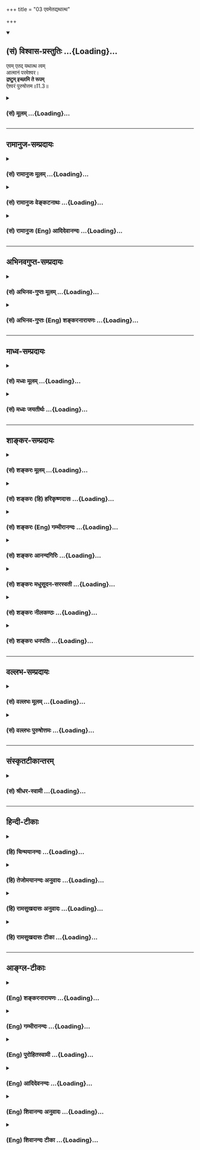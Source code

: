 +++
title = "03 एवमेतद्यथात्थ"

+++
<div class="js_include" newlevelforh1="2" title="(सं) विश्वास-प्रस्तुतिः" unfilled url="/mahAbhAratam/vyAsaH/shlokashaH/06-bhIShma-parva/03-bhagavad-gItA-parva/saMskRtam/vishvAsa-prastutiH/11_vishva-rUpa-darshana/03_evametadyathAttha.md">
<details open><summary><h2>(सं) विश्वास-प्रस्तुतिः ...{Loading}...</h2></summary>

एवम् एतद् यथात्थ त्वम्  
आत्मानं परमेश्वर।  
**द्रष्टुम् इच्छामि ते रूपम्**  
ऐश्वरं पुरुषोत्तम॥11.3॥
</details>
</div>
<div class="js_include collapsed" newlevelforh1="3" title="(सं) मूलम्" unfilled url="/mahAbhAratam/vyAsaH/shlokashaH/06-bhIShma-parva/03-bhagavad-gItA-parva/saMskRtam/mUlam/11_vishva-rUpa-darshana/03_evametadyathAttha.md">
<details><summary><h3>(सं) मूलम् ...{Loading}...</h3></summary>

एवमेतद्यथात्थ त्वमात्मानं परमेश्वर।  
द्रष्टुमिच्छामि ते रूपमैश्वरं पुरुषोत्तम।।11.3।।
</details>
</div>


_________________
## रामानुज-सम्प्रदायः
<div class="js_include collapsed" newlevelforh1="3" title="(सं) रामानुजः मूलम्" unfilled url="/mahAbhAratam/vyAsaH/shlokashaH/06-bhIShma-parva/03-bhagavad-gItA-parva/saMskRtam/rAmAnujaH/mUlam/11_vishva-rUpa-darshana/03_evametadyathAttha.md">
<details><summary><h3>(सं) रामानुजः मूलम् ...{Loading}...</h3></summary>

।।11.3।। हे **परमेश्वर एवम् एतद्** इति अवधृतं **यथा आत्थ त्वम् आत्मानं**
ब्रवीषि। **पुरुषोत्तम** आश्रितवात्सल्यजलधे तव **ऐश्वरं** त्वदसाधारणं
सर्वस्य प्रशासितृत्वे पालयितृत्वे स्रष्ट्टत्वे संहर्तृत्वे भर्तृत्वे
कल्याणगुणाकरत्वे परतरत्वे सकलेतरविसजातीयत्वे च अवस्थितं **रूपं
द्रष्टुम्** साक्षात्कर्तुम् **इच्छामि।**

</details>
</div>
<div class="js_include collapsed" newlevelforh1="3" title="(सं) रामानुजः वेङ्कटनाथः" unfilled url="/mahAbhAratam/vyAsaH/shlokashaH/06-bhIShma-parva/03-bhagavad-gItA-parva/saMskRtam/rAmAnujaH/venkaTanAthaH/11_vishva-rUpa-darshana/03_evametadyathAttha.md">
<details><summary><h3>(सं) रामानुजः वेङ्कटनाथः ...{Loading}...</h3></summary>

  
  
।।11.3।। परमेश्वर इत्यनेन वाक्यार्थविश्वासहेतुभूतं परमाप्तत्वादिकं
विवक्षितमित्यभिप्रायेणाह -- हे परमेश्वरेति। तद्व्यञ्जनाय
स्वसंवादमात्रार्थत्वव्युदासेन श्रुतप्रतिष्ठापनाय चाहएवमेतदित्यवधृतमिति।
आश्रितजने दोषदर्शिनः कापुरुषा इति ह्याहुः। अतोऽत्र दिदृक्षमाणे स्वस्मिन्
दोषानादररूपनिरतिशयपौरुषं पुरुषोत्तमशब्देन
विवक्षितमित्यभिप्रायेणआश्रितवात्सल्यैकजलध इत्युक्तम्। पुरु सनोतीति वा
व्युत्पत्तिरिहाभिप्रेताआविश्य बिभति \[15।17\] इति वक्ष्यमाणं वा
ज्ञापितम्। एवं परत्वसौलभ्ये समाख्याभ्यामुक्ते। ते इति निर्देशे
सत्यपिऐश्वरम् इति
वचनमीश्वरत्वस्वभावाभिव्यञ्जकत्वपरमित्यभिप्रायेणत्वदसाधारणमित्युक्तम्।
तस्यैव प्राक्प्रपञ्चितप्रक्रियया विवरणंसर्वस्येत्यादि। एवं
स्वभावविशिष्टो हीश्वरशब्दार्थ इति भावः। प्रशासितृत्वादौ रूपस्यावस्थानं
नाम तदनुरूपैर्गुणसन्नहनचेष्टितैस्तत्तदभिव्यञ्जकत्वम्। यद्वा
प्रशासितृत्वेऽवस्थानंयथार्हं केशवे वृत्तिमवशाः प्रतिपेदिरे
\[म.भा.2।68।11\] इति न्यायेन स्वदर्शनमात्रेण विपरीताध्यवसायं विनिवर्त्य
सम्यक्प्रवृत्तिहेतुत्वात्। कल्याणगुणाकरत्वेऽवस्थानं नाम
अवतारविग्रहवदज्ञत्वाद्यभिनयानर्हत्वम्। पालयितृत्वेऽवस्थानं तु
सत्त्वप्रर्वतनादिमुखेन। स्रष्ट्टत्वेऽवस्थानं स्वावयवेभ्यो
ब्रह्मरुद्रादीनां चातुर्वर्ण्यादीनां च प्रसूतेः। संहर्तृत्वेऽवस्थानं तु
वक्ष्यमाणग्रसनादिना। भर्तृत्वेऽवस्थितिस्तुतत्रैकस्थम् \[11।13\]
इत्यादिभिः स्फुटीभविष्यति। परत्वेन शङ्कितानां ब्रह्मरुद्रादीनां
स्वैकदेशेऽवस्थानस्यब्रह्माणमीशम् \[11।15\] इत्यादिना वक्ष्यमाणतया
परतरत्वेऽवस्थानं युक्तम्। सकलेतरविसजातीयत्व इति तूक्तसमस्तनिगमनम्
तत्फलितं वा परमेश्वरपुरुषोत्तमसम्बुध्यभिप्रेतकथनं वा। पश्य मे योगमैश्वरम्
इति गुह्यतमारम्भे स्वयमुक्तस्यापातप्रतीतार्थस्य
दर्शनप्रार्थनानुसारेणरूपमैश्वरम् इति। स्वरूपपरतया योजनायाम्ऐश्वरम्
इत्येकमौपचारिकम् इतरत्सर्वं मुख्यम्। स्वरूपानुबन्धेन तु विग्रहदिदृक्षा
गर्भिता। रूपशब्दः स्वरूपरूपादिसमस्तासाधारणाकारपरो वा। रूपं
प्रकारमित्यर्थः। द्रष्टुम् इत्युक्ते दर्शनसमानाकारेऽपि ज्ञाने
दर्शनशब्दप्रयोगात्तद्व्यवच्छेदार्थं चाक्षुषज्ञानमात्रपरत्वं च
व्यवच्छेत्तुंसाक्षात्कर्तुमित्युक्तम्।  
  

</details>
</div>
<div class="js_include collapsed" newlevelforh1="3" title="(सं) रामानुजः (Eng) आदिदेवानन्दः" unfilled url="/mahAbhAratam/vyAsaH/shlokashaH/06-bhIShma-parva/03-bhagavad-gItA-parva/saMskRtam/rAmAnujaH/english/AdidevAnandaH/11_vishva-rUpa-darshana/03_evametadyathAttha.md">
<details><summary><h3>(सं) रामानुजः (Eng) आदिदेवानन्दः ...{Loading}...</h3></summary>

11.3 O Supreme Lord, it is certain that it is even as you have described Yourself. O Supreme Person, O ocean of compassion for your dependants!
I, however, wish to see or wish to realise directly, Your Lordly form peculiar to you - the form as the sovereign, protector, creator,
destroyer, supporter of all, the mine of auspicious attributes, supreme and distinct from all other entities.

</details>
</div>


_________________
## अभिनवगुप्त-सम्प्रदायः
<div class="js_include collapsed" newlevelforh1="3" title="(सं) अभिनव-गुप्तः मूलम्" unfilled url="/mahAbhAratam/vyAsaH/shlokashaH/06-bhIShma-parva/03-bhagavad-gItA-parva/saMskRtam/abhinava-guptaH/mUlam/11_vishva-rUpa-darshana/03_evametadyathAttha.md">
<details><summary><h3>(सं) अभिनव-गुप्तः मूलम् ...{Loading}...</h3></summary>

।।11.3।। No commentary.  
  

</details>
</div>
<div class="js_include collapsed" newlevelforh1="3" title="(सं) अभिनव-गुप्तः (Eng) शङ्करनारायणः" unfilled url="/mahAbhAratam/vyAsaH/shlokashaH/06-bhIShma-parva/03-bhagavad-gItA-parva/saMskRtam/abhinava-guptaH/english/shankaranArAyaNaH/11_vishva-rUpa-darshana/03_evametadyathAttha.md">
<details><summary><h3>(सं) अभिनव-गुप्तः (Eng) शङ्करनारायणः ...{Loading}...</h3></summary>

11.3 Sri Abhinavagupta did not comment upon this sloka.

</details>
</div>


_________________
## माध्व-सम्प्रदायः
<div class="js_include collapsed" newlevelforh1="3" title="(सं) मध्वः मूलम्" unfilled url="/mahAbhAratam/vyAsaH/shlokashaH/06-bhIShma-parva/03-bhagavad-gItA-parva/saMskRtam/madhvaH/mUlam/11_vishva-rUpa-darshana/03_evametadyathAttha.md">
<details><summary><h3>(सं) मध्वः मूलम् ...{Loading}...</h3></summary>

।।11.3।। Sri Madhvacharya did not comment on this sloka.

</details>
</div>
<div class="js_include collapsed" newlevelforh1="3" title="(सं) मध्वः जयतीर्थः" unfilled url="/mahAbhAratam/vyAsaH/shlokashaH/06-bhIShma-parva/03-bhagavad-gItA-parva/saMskRtam/madhvaH/jayatIrthaH/11_vishva-rUpa-darshana/03_evametadyathAttha.md">
<details><summary><h3>(सं) मध्वः जयतीर्थः ...{Loading}...</h3></summary>

।।11.3।। Sri Jayatirtha did not comment on this sloka.

</details>
</div>


_________________
## शाङ्कर-सम्प्रदायः
<div class="js_include collapsed" newlevelforh1="3" title="(सं) शङ्करः मूलम्" unfilled url="/mahAbhAratam/vyAsaH/shlokashaH/06-bhIShma-parva/03-bhagavad-gItA-parva/saMskRtam/shankaraH/mUlam/11_vishva-rUpa-darshana/03_evametadyathAttha.md">
<details><summary><h3>(सं) शङ्करः मूलम् ...{Loading}...</h3></summary>

।।11.3।। --,**एवमेतत्** नान्यथा **यथा** येन प्रकारेण **आत्थ** कथयसि
**त्वम् आत्मानं परमेश्वर।** तथापि **द्रष्टुमिच्छामि** ते तव
ज्ञानैश्वर्यशक्तिबलवीर्यतेजोभिः संपन्नम् **ऐश्वरं** वैष्णवं **रूपं
पुरुषोत्तम**।।

</details>
</div>
<div class="js_include collapsed" newlevelforh1="3" title="(सं) शङ्करः (हि) हरिकृष्णदासः" unfilled url="/mahAbhAratam/vyAsaH/shlokashaH/06-bhIShma-parva/03-bhagavad-gItA-parva/saMskRtam/shankaraH/hindI/harikRShNadAsaH/11_vishva-rUpa-darshana/03_evametadyathAttha.md">
<details><summary><h3>(सं) शङ्करः (हि) हरिकृष्णदासः ...{Loading}...</h3></summary>

।।11.3।। हे परमेश्वर आप अपनेको जिस प्रकारसे बतलाते हैं; आप ठीक वैसे ही
हैं अन्यथा नहीं। तथापि हे पुरुषोत्तम ज्ञान; ऐश्वर्य; शक्ति; बल; वीर्य और
तेजसे युक्त आपके ऐश्वर्यमय वैष्णवरूपको मैं देखना चाहता हूँ।

</details>
</div>
<div class="js_include collapsed" newlevelforh1="3" title="(सं) शङ्करः (Eng) गम्भीरानन्दः" unfilled url="/mahAbhAratam/vyAsaH/shlokashaH/06-bhIShma-parva/03-bhagavad-gItA-parva/saMskRtam/shankaraH/english/gambhIrAnandaH/11_vishva-rUpa-darshana/03_evametadyathAttha.md">
<details><summary><h3>(सं) शङ्करः (Eng) गम्भीरानन्दः ...{Loading}...</h3></summary>

11.3 Parama-isvara, O supreme Lord; evam, so; etat, it is-not otherwise;
yatha, as; tvam, You; attha, speak; atmanam, about Yourself. Still,
purusottama, O supreme Person; iccahmi, I wish; drastum, to see; the
aisvaram, divine; rupam, form; te, of Yours, of Visnu, endowed with
Knowledge, Sovereignty, Power, Strength, Valour and Formidability.

</details>
</div>
<div class="js_include collapsed" newlevelforh1="3" title="(सं) शङ्करः आनन्दगिरिः" unfilled url="/mahAbhAratam/vyAsaH/shlokashaH/06-bhIShma-parva/03-bhagavad-gItA-parva/saMskRtam/shankaraH/AnandagiriH/11_vishva-rUpa-darshana/03_evametadyathAttha.md">
<details><summary><h3>(सं) शङ्करः आनन्दगिरिः ...{Loading}...</h3></summary>

।।11.3।। त्वदुक्तेऽर्थे विश्वासाभावान्न तस्य दिदृक्षा किंतु
कृतार्थीबुभूषयेत्याह -- **एवमेतदिति।** येन प्रकारेण सोपाधिकेन
निरुपाधिकेन चेत्यर्थः। यदि ममाप्तत्वं निश्चित्य मद्वाक्यं ते मानं तर्हि
किमिति मदुक्तं दिदृक्षते कृतार्थीबुभूषयेत्युक्तं मत्वाह -- **तथापीति।**
चतुर्भुजादिरूपनिवृत्त्यर्थमाह -- **ऐश्वरमिति।** तद्व्याचष्टे --
**ज्ञानेत्यादिना।**

</details>
</div>
<div class="js_include collapsed" newlevelforh1="3" title="(सं) शङ्करः मधुसूदन-सरस्वती" unfilled url="/mahAbhAratam/vyAsaH/shlokashaH/06-bhIShma-parva/03-bhagavad-gItA-parva/saMskRtam/shankaraH/madhusUdana-sarasvatI/11_vishva-rUpa-darshana/03_evametadyathAttha.md">
<details><summary><h3>(सं) शङ्करः मधुसूदन-सरस्वती ...{Loading}...</h3></summary>

।।11.3।। एवमेतदिति। हे परमेश्वर; यथा येन प्रकारेण सोपाधिकेन निरुपाधिकेन च
निरतिशयैश्वर्येणात्मानं त्वमात्थ कथयसि त्वं एवमेतन्नान्यथा। त्वद्वचसि
कुत्रापि ममाविश्वासशङ्का नास्त्येवेत्यर्थः। यद्यप्येवं तथापि
कृतार्थीबुभूषया द्रष्टुमिच्छामि ते तव रूपमैश्वरं
ज्ञानैश्वर्यशक्तिबलवीर्यतेजोभिः संपन्नमद्भुतम्। हे पुरुषोत्तमेति
संबोधनेन त्वद्वचस्यविश्वासो मम नास्ति दिदृक्षा च महती वर्तत इति
सर्वज्ञत्वात्त्वं जानासि सर्वान्तर्यामित्वाच्चेति सूचयति।

</details>
</div>
<div class="js_include collapsed" newlevelforh1="3" title="(सं) शङ्करः नीलकण्ठः" unfilled url="/mahAbhAratam/vyAsaH/shlokashaH/06-bhIShma-parva/03-bhagavad-gItA-parva/saMskRtam/shankaraH/nIlakaNThaH/11_vishva-rUpa-darshana/03_evametadyathAttha.md">
<details><summary><h3>(सं) शङ्करः नीलकण्ठः ...{Loading}...</h3></summary>

।।11.3।।**एवमिति।** यच्च त्वंविष्टभ्याहमिदं कृत्स्नमेकांशेन स्थितो जगत्
इति आत्मानं जगदाधारमात्थ तदपि इत्थमेव न ममात्रासंभावनास्ति। हे परमेश्वर;
ते तव रूपं ऐश्वरमीश्वरस्येदं विश्वात्मकं मायामयमित्यर्थः। हे पुरुषोत्तम
क्षराक्षरातीत; विश्वरूपं मायामयं; वास्तवं तु रूपं मायातीतमित्यैश्वरमिति
पुरुषोत्तमेति च पदाभ्यां लभ्यते। तथाच वक्ष्यतिमाया ह्येषा मया सृष्टा
यन्मां पश्यसि नारद। सर्वभूतगुणैर्युक्तं नैवं मां ज्ञातुमर्हसि इति। उक्तं
च शुद्धं रूपमभिप्रेत्यअव्यक्तोऽयमिन्त्योऽयम् इति।

</details>
</div>
<div class="js_include collapsed" newlevelforh1="3" title="(सं) शङ्करः धनपतिः" unfilled url="/mahAbhAratam/vyAsaH/shlokashaH/06-bhIShma-parva/03-bhagavad-gItA-parva/saMskRtam/shankaraH/dhanapatiH/11_vishva-rUpa-darshana/03_evametadyathAttha.md">
<details><summary><h3>(सं) शङ्करः धनपतिः ...{Loading}...</h3></summary>

।।11.3।। त्वदुक्तं सर्वं यथार्थमित्यभिनन्दन् अभीष्टमाविष्करोति -- एवमिति।
यथा येन प्रकारेणं त्वं कथयसि एतदेवमेव न ममासंभावनाविपरीतभावना वा
परमेश्वरे त्वयि वक्तरि असंभावनादेरसंभवादिति सूचयन्संबोधयति -- हे
परमेश्वररेति। यद्यप्येवं तथापि कृतार्थीबुभूषया ते रुपं द्रस्टुमिच्छामि।
निरुपाधिकदर्शनासंभवमभिप्रेत्य रुपं विशिनष्टि। ऐश्वरं
ऐश्वर्यशक्त्यादिसंपन्नम्। पुरुषोत्तमेतिसंबोधयन् वस्तुतः क्षराक्षरातीतस्य
तव क्षराक्षरात्मकमैश्वरं रुपमत्यद्भुत्मिति तद्दर्शने ममोत्कण्ठा महती
वर्तत इति ध्वनयति।

</details>
</div>


_________________
## वल्लभ-सम्प्रदायः
<div class="js_include collapsed" newlevelforh1="3" title="(सं) वल्लभः मूलम्" unfilled url="/mahAbhAratam/vyAsaH/shlokashaH/06-bhIShma-parva/03-bhagavad-gItA-parva/saMskRtam/vallabhaH/mUlam/11_vishva-rUpa-darshana/03_evametadyathAttha.md">
<details><summary><h3>(सं) वल्लभः मूलम् ...{Loading}...</h3></summary>

।।11.3।। एवमेतदिति। सत्यमेवैतत्; अत्राविश्वासो मम नास्तीति। परं
तादृश्यैश्वर्यं योगाख्यं यत्र तत्तवैश्वरं रूपं द्रष्टुमिच्छामि। हे
पुरुषोत्तम नहि मादृशस्त्वयि सति न सिद्धमनोरथो भवितुमर्हतीति भावः।

</details>
</div>
<div class="js_include collapsed" newlevelforh1="3" title="(सं) वल्लभः पुरुषोत्तमः" unfilled url="/mahAbhAratam/vyAsaH/shlokashaH/06-bhIShma-parva/03-bhagavad-gItA-parva/saMskRtam/vallabhaH/puruShottamaH/11_vishva-rUpa-darshana/03_evametadyathAttha.md">
<details><summary><h3>(सं) वल्लभः पुरुषोत्तमः ...{Loading}...</h3></summary>

  
  
।।11.3।। कथं ज्ञातव्यं मोहो नष्ट इति इत्याशङ्कृय नष्टमोहानां भगवद्वाक्ये
विश्वासो नियत इति तदाह -- एवमिति। हे परमेश्वर सर्वाधीश यथा त्वमात्मानं
स्वस्वरूपमात्थ वदसिन मे विदुः \[10।2\] इत्यनेन
सर्वाज्ञातत्वं;विष्टभ्याहम् \[10।42\] इत्यनेन सर्वात्मत्वंददामि
बुद्धियोगं तं \[10।10\] इत्यादिना स्वकृपयैव ज्ञातत्वम्; एवमेतत्
यथार्थमेवेत्यर्थः। यथार्थत्वोक्त्या पूर्वमज्ञातस्वरूपोऽहम्; अधुना
विभूतिनिरूपणेनविष्टभ्याहं इति कृपोक्त्या च तच्चिन्तनेन
सर्वात्मत्वज्ञानयुक्तो जात इति स्वानुभवो व्यञ्जितः। अथातो
ज्ञातस्वरूपस्तद्रूपं दर्शयेत्याह -- द्रष्टुमिति। हे पुरुषोत्तम ते तवैव
तत्सम्बन्धिनामैश्वरं नानाविलासकं रूपं द्रष्टुमिच्छामि।  
  

</details>
</div>


_________________
## संस्कृतटीकान्तरम्
<div class="js_include collapsed" newlevelforh1="3" title="(सं) श्रीधर-स्वामी" unfilled url="/mahAbhAratam/vyAsaH/shlokashaH/06-bhIShma-parva/03-bhagavad-gItA-parva/saMskRtam/shrIdhara-svAmI/11_vishva-rUpa-darshana/03_evametadyathAttha.md">
<details><summary><h3>(सं) श्रीधर-स्वामी ...{Loading}...</h3></summary>

।।11.3।। किंच **-- एवमिति।**भवाप्ययौ हि भूतानाम् इत्यादि मया श्रुतं यथा
चेदानीमात्मानं त्वमात्थविष्टभ्याहमिदं कृत्स्नम् इत्येवं कथयसि हे
परमेश्वर; एवमेतत्। अत्राप्यविश्वासो मम नास्तीत्यर्थः। तथापि हे
पुरुषोत्तम्; तवैश्वरं ज्ञानैश्वर्यशक्तिबलवीर्यतेजोभिः संपन्नं त्वद्रूपं
कौतूहलादहं द्रष्टुमिच्छामि।

</details>
</div>


_________________
## हिन्दी-टीकाः
<div class="js_include collapsed" newlevelforh1="3" title="(हि) चिन्मयानन्दः" unfilled url="/mahAbhAratam/vyAsaH/shlokashaH/06-bhIShma-parva/03-bhagavad-gItA-parva/hindI/chinmayAnandaH/11_vishva-rUpa-darshana/03_evametadyathAttha.md">
<details><summary><h3>(हि) चिन्मयानन्दः ...{Loading}...</h3></summary>

।।11.3।। संस्कृत से वाक्प्रचार एवमेतत् (यह ठीक ऐसा ही है) के द्वारा
अर्जुन तत्त्वज्ञान के सैद्धान्तिक पक्ष को स्वीकार करता है। समस्त नाम और
रूपों में ईश्वर की व्यापकता की सिद्धि बौद्धिक दृष्टि से संतोषजनक थी। फिर
भी बुद्धि को अभी भी प्रत्यक्षीकरण की प्रतीक्षा थी। इसलिए अर्जुन कहता है
कि; मैं आपके ईश्वरीय रूप को देखना चाहता हूँ। हमारे शास्त्रों में ईश्वर
का वर्णन इस प्रकार किया गया है कि वह ज्ञान; ऐश्वर्य; शक्ति; बल; वीर्य और
तेज इन छ गुणों से सम्पन्न है। इस अवसर पर भगवान् ने अर्जुन को यह दर्शाने
का निश्चय किया कि वे न केवल समस्त व्यष्टि रूपों में व्याप्त हैं वरन् वे
वह समष्टिरूपी पात्र हैं; जिसमें ही समस्त नाम और रूपों का अस्तित्व है।
भगवान् सर्वव्यापक होने के साथहीसाथ सर्वातीत भी हैं। यद्यपि कट्टर
बुद्धिवाद के अत्युत्साह में आकर अर्जुन ने विश्वरूप दर्शन की अपनी मांग
भगवान् के समक्ष रखी; किन्तु उसे तत्काल यह भान हुआ कि उसकी यह धृष्टता है
और उसने सद्व्यवहार की मर्यादा का उल्लंघन किया है। अगले श्लोक में वह अधिक
नम्रता से कहता है

</details>
</div>
<div class="js_include collapsed" newlevelforh1="3" title="(हि) तेजोमयानन्दः अनुवादः" unfilled url="/mahAbhAratam/vyAsaH/shlokashaH/06-bhIShma-parva/03-bhagavad-gItA-parva/hindI/tejomayAnandaH/anuvAdaH/11_vishva-rUpa-darshana/03_evametadyathAttha.md">
<details><summary><h3>(हि) तेजोमयानन्दः अनुवादः ...{Loading}...</h3></summary>

।।11.3।। हे परमेश्वर ! आप अपने को जैसा कहते हो, यह ठीक ऐसा ही है।
(परन्तु) हे पुरुषोत्तम ! मैं आपके ईश्वरीय रूप को प्रत्यक्ष देखना चाहता
हूँ।।

</details>
</div>
<div class="js_include collapsed" newlevelforh1="3" title="(हि) रामसुखदासः अनुवादः" unfilled url="/mahAbhAratam/vyAsaH/shlokashaH/06-bhIShma-parva/03-bhagavad-gItA-parva/hindI/rAmasukhadAsaH/anuvAdaH/11_vishva-rUpa-darshana/03_evametadyathAttha.md">
<details><summary><h3>(हि) रामसुखदासः अनुवादः ...{Loading}...</h3></summary>

।।11.3।। हे पुरुषोत्तम ! आप अपने-आपको जैसा कहते हैं, यह वास्तवमें ऐसा ही
है। हे परमेश्वर ! आपके ईश्वर-सम्बन्धी रूपको मैं देखना चाहता हूँ।

</details>
</div>
<div class="js_include collapsed" newlevelforh1="3" title="(हि) रामसुखदासः टीका" unfilled url="/mahAbhAratam/vyAsaH/shlokashaH/06-bhIShma-parva/03-bhagavad-gItA-parva/hindI/rAmasukhadAsaH/TIkA/11_vishva-rUpa-darshana/03_evametadyathAttha.md">
<details><summary><h3>(हि) रामसुखदासः टीका ...{Loading}...</h3></summary>

।।11.3।।***व्याख्या --*'पुरुषोत्तम'--**यह सम्बोधन देनेका तात्पर्य है कि
हे भगवन् !मेरी दृष्टिमें इस संसारमें आपके समान कोई उत्तम, श्रेष्ठ नहीं
है अर्थात् आप ही सबसे उत्तम, श्रेष्ठ हैं। इस बातको आगे पन्द्रहवें
अध्यायमें भगवान्ने भी कहा है कि मैं क्षरसे अतीत और अक्षरसे उत्तम हूँ;
अतः मैं शास्त्र और वेदमें पुरुषोत्तम नामसे प्रसिद्ध हूँ (15। 18)।

</details>
</div>


_________________
## आङ्ग्ल-टीकाः
<div class="js_include collapsed" newlevelforh1="3" title="(Eng) शङ्करनारायणः" unfilled url="/mahAbhAratam/vyAsaH/shlokashaH/06-bhIShma-parva/03-bhagavad-gItA-parva/english/shankaranArAyaNaH/11_vishva-rUpa-darshana/03_evametadyathAttha.md">
<details><summary><h3>(Eng) शङ्करनारायणः ...{Loading}...</h3></summary>

11.3. As You describe Yourself as the Supreme Lord \[of all\], it must be so. \[Hence\], O Supreme Self, I desire to perceive Your Lordly form.

</details>
</div>
<div class="js_include collapsed" newlevelforh1="3" title="(Eng) गम्भीरानन्दः" unfilled url="/mahAbhAratam/vyAsaH/shlokashaH/06-bhIShma-parva/03-bhagavad-gItA-parva/english/gambhIrAnandaH/11_vishva-rUpa-darshana/03_evametadyathAttha.md">
<details><summary><h3>(Eng) गम्भीरानन्दः ...{Loading}...</h3></summary>

11.3 O supreme Lord, so it is, as You speak about Yourself. O supreme Person, I wish to see the divine form of Yours.

</details>
</div>
<div class="js_include collapsed" newlevelforh1="3" title="(Eng) पुरोहितस्वामी" unfilled url="/mahAbhAratam/vyAsaH/shlokashaH/06-bhIShma-parva/03-bhagavad-gItA-parva/english/purohitasvAmI/11_vishva-rUpa-darshana/03_evametadyathAttha.md">
<details><summary><h3>(Eng) पुरोहितस्वामी ...{Loading}...</h3></summary>

11.3 I believe all as Thou hast declared it. I long now to have a vision of thy Divine Form, O Thou Most High!

</details>
</div>
<div class="js_include collapsed" newlevelforh1="3" title="(Eng) आदिदेवनन्दः" unfilled url="/mahAbhAratam/vyAsaH/shlokashaH/06-bhIShma-parva/03-bhagavad-gItA-parva/english/AdidevanandaH/11_vishva-rUpa-darshana/03_evametadyathAttha.md">
<details><summary><h3>(Eng) आदिदेवनन्दः ...{Loading}...</h3></summary>

11.3 O Supreme Lord, how You described Yourself, even so are You. I wish to see Your Lordly form, O Supreme Person.

</details>
</div>
<div class="js_include collapsed" newlevelforh1="3" title="(Eng) शिवानन्दः अनुवादः" unfilled url="/mahAbhAratam/vyAsaH/shlokashaH/06-bhIShma-parva/03-bhagavad-gItA-parva/english/shivAnandaH/anuvAdaH/11_vishva-rUpa-darshana/03_evametadyathAttha.md">
<details><summary><h3>(Eng) शिवानन्दः अनुवादः ...{Loading}...</h3></summary>

11.3 (Now) O Supreme Lord, as Thou hast thus described Thyself, O Supreme Person, I wish to see Thy divine form.

</details>
</div>
<div class="js_include collapsed" newlevelforh1="3" title="(Eng) शिवानन्दः टीका" unfilled url="/mahAbhAratam/vyAsaH/shlokashaH/06-bhIShma-parva/03-bhagavad-gItA-parva/english/shivAnandaH/TIkA/11_vishva-rUpa-darshana/03_evametadyathAttha.md">
<details><summary><h3>(Eng) शिवानन्दः टीका ...{Loading}...</h3></summary>

11.3 एवम् thus; एतत् this; यथा as; आत्थ hast declared; त्वम् Thou;
आत्मानम् Thyself; परमेश्वर O Supreme Lord; द्रष्टुम् to see; इच्छामि (I)
desire; ते Thy; रूपम् form; ऐश्वरम् sovereign; पुरुषोत्तम O Supreme Purusha.Commentary Some commentators take the two halves of this verse as two independent sentences and interpret it thusSo it is; O Supreme Lord; as Thou hast declared Thyself to be. (But still) I desire to see Thy form as Isvara; O Supreme Person.Rupamaisvaram Thy form as Isvara;
that of Vishnu as possessed of infinite knowledge; sovereignty; power;
strength; prowess and splendour.

</details>
</div>
